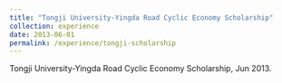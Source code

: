 ```yaml
---
title: "Tongji University-Yingda Road Cyclic Economy Scholarship"
collection: experience
date: 2013-06-01
permalink: /experience/tongji-scholarship
---
```

Tongji University-Yingda Road Cyclic Economy Scholarship, Jun 2013.
